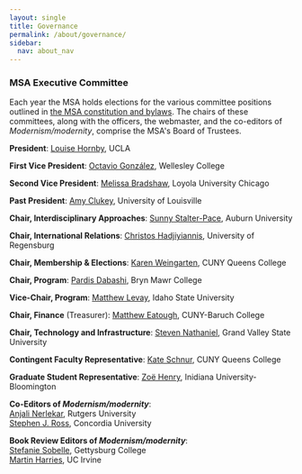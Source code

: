 ```yaml
---
layout: single
title: Governance
permalink: /about/governance/
sidebar:
  nav: about_nav
---
```


<h3>MSA Executive Committee</h3>
<p>Each year the MSA holds elections for the various committee positions
	outlined in <a href="bylaws.html">the MSA constitution and
		bylaws</a>. The chairs of these committees, along with the
	officers, the webmaster, and the co-editors of
		<em>Modernism/modernity</em>, comprise the MSA's Board of
	Trustees.</p>
<p><b>President</b>: <a href="mailto:lhornby@humnet.ucla.edu"
	>Louise Hornby</a>, UCLA</p>
<p><b>First Vice President</b>: <a href="mailto:ogonzale@wellesley.edu"
	>Octavio González</a>, Wellesley College</p>
<p><b>Second Vice President</b>: <a href="mailto:mbradshaw@luc.edu">Melissa Bradshaw</a>, Loyola University Chicago</p>
<p><b>Past President</b>: <a href="mailto:amy.clukey@louisville.edu">Amy
	Clukey</a>, University of Louisville</p>
<p><b>Chair, Interdisciplinary Approaches</b>: <a
		href="mailto:sls0009@auburn.edu">Sunny Stalter-Pace</a>, Auburn
	University</p>
<p><b>Chair, International Relations</b>: <a
		href="mailto:christos.hadjiyiannis@sprachlit.uni-regensburg.de"
		>Christos Hadjiyiannis</a>, University of Regensburg</p>
<p><b>Chair, Membership &amp; Elections</b>: <a
	href="mailto:kweingarten@qc.cuny.edu">Karen Weingarten</a>, CUNY Queens College<br />
<p><b>Chair, Program</b>: <a href="mailto:pdabashi@brynmawr.edu"
	>Pardis Dabashi</a>, Bryn Mawr College</p>
<p><b>Vice-Chair, Program</b>: <a href="mailto:matthewlevay@isu.edu"
		>Matthew Levay</a>, Idaho State University</p>
<p><b>Chair, Finance</b> (Treasurer): <a
		href="mailto:matthew.eatough@baruch.cuny.edu">Matthew
		Eatough</a>, CUNY-Baruch College<br />
<p><b>Chair, Technology and Infrastructure</b>: <a
	href="mailto:nathanis@gvsu.edu">Steven Nathaniel</a>,
	Grand Valley State University</p>
<p><b>Contingent Faculty Representative</b>: <a
	href="mailto:kschnur@qc.cuny.edu">Kate Schnur</a>, CUNY Queens College</p>
<p><b>Graduate Student Representative</b>: <a
		href="mailto:zlhenry@iu.edu">Zoë Henry</a>, Inidiana
	University-Bloomington</p>
<p><b>Co-Editors of <em>Modernism/modernity</em></b>: <br />
	<a href="mailto:nerlekar@amesall.rutgers.edu">Anjali Nerlekar</a>,
	Rutgers University<br />
	<a href="mailto:stephen.ross@concordia.ca>">Stephen J. Ross</a>, Concordia
	University </p>
<p><b>Book Review Editors of <em>Modernism/modernity</em></b>: <br/>
	<a href="mailto:ssobelle@gettysburg.edu">Stefanie Sobelle</a>, Gettysburg College<br/>
	<a href="mailto:martin.harries@uci.edu">Martin Harries</a>, UC Irvine</p>
<!-- #EndEditable -->
